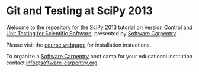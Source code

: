 Git and Testing at SciPy 2013
=============================

Welcome to the repository for the [SciPy 2013][] tutorial on
[Version Control and Unit Testing for Scientific Software][scipy-page],
presented by [Software Carpentry][].

Please visit the [course webpage][swc-page] for installation instuctions.

To organize a [Software Carpentry][] boot camp for your educational institution
contact [info@software-carpentry.org](mailto:info@software-carpentry.org).

[SciPy 2013]: http://conference.scipy.org/scipy2013/index.php
[scipy-page]: http://conference.scipy.org/scipy2013/tutorial_detail.php?id=106
[Software Carpentry]: http://software-carpentry.org
[swc-page]: http://swcarpentry.github.io/boot-camps/2013-06-25-scipy/

